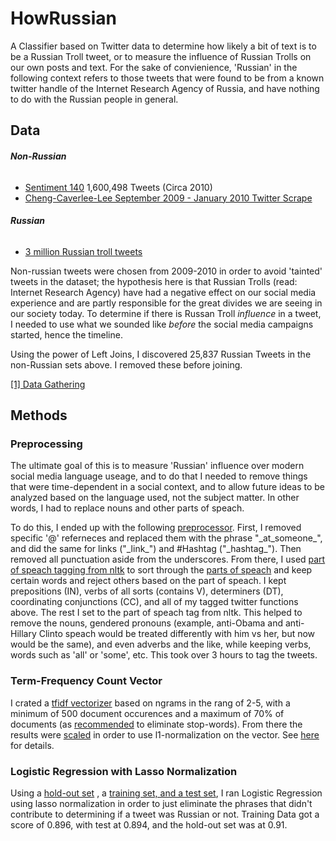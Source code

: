 # HowRussian
A Classifier based on Twitter data to determine how likely a bit of text is to be a Russian Troll tweet, or to measure the influence of Russian Trolls on our own posts and text.  For the sake of convienience, 'Russian' in the following context refers to those tweets that were found to be from a known twitter handle of the Internet Research Agency of Russia, and have nothing to do with the Russian people in general.

## Data
###### **Non-Russian**
 - [Sentiment 140](http://help.sentiment140.com/for-students/)  1,600,498 Tweets (Circa 2010)
 - [Cheng-Caverlee-Lee September 2009 - January 2010 Twitter Scrape](https://archive.org/details/twitter_cikm_2010)
###### **Russian**
 - [3 million Russian troll tweets](https://github.com/fivethirtyeight/russian-troll-tweets)
 
 Non-russian tweets were chosen from 2009-2010 in order to avoid 'tainted' tweets in the dataset; the hypothesis here is that Russian Trolls (read: Internet Research Agency) have had a negative effect on our social media experience and are partly responsible for the great divides we are seeing in our society today. To determine if there is Russan Troll *influence* in a tweet, I needed to use what we sounded like *before* the social media campaigns started, hence the timeline.
 
 Using the power of Left Joins, I discovered 25,837 Russian Tweets in the non-Russian sets above.  I removed these before joining.

[[1] Data Gathering](https://github.com/NeverForged/HowRussian/blob/master/%5B1%5D%20Data%20Gathering.ipynb "[1] Data Gathering")

## Methods
### Preprocessing
The ultimate goal of this is to measure 'Russian' influence over modern social media language useage, and to do that I needed to remove things that were time-dependent in a social context, and to allow future ideas to be analyzed based on the language used, not the subject matter.  In other words, I had to replace nouns and other parts of speach.

To do this, I ended up with the following [preprocessor](https://github.com/NeverForged/HowRussian/blob/master/%5B2%5D%20Preprocessor.ipynb "[2] Preprocessor").  First, I removed specific '@' referneces and replaced them with the phrase "\_at\_someone\_", and did the same for links ("\_link\_") and #Hashtag ("\_hashtag\_").  Then removed all punctuation aside from the underscores.  From there, I used [part of speach tagging from nltk](https://www.nltk.org/book/ch05.html "nltk pos tagging") to sort through the [parts of speach](https://medium.com/@muddaprince456/categorizing-and-pos-tagging-with-nltk-python-28f2bc9312c3 "tag list here") and keep certain words and reject others based on the part of speach.  I kept prepositions (IN), verbs of all sorts (contains V), determiners (DT), coordinating conjunctions (CC), and all of my tagged twitter functions above.  The rest I set to the part of speach tag from nltk.  This helped to remove the nouns, gendered pronouns (example, anti-Obama and anti-Hillary Clinto speach would be treated differently with him vs her, but now would be the same), and even adverbs and the like, while keeping verbs, words such as 'all' or 'some', etc.  This took over 3 hours to tag the tweets.

### Term-Frequency Count Vector
I crated a [tfidf vectorizer](https://scikit-learn.org/stable/modules/generated/sklearn.feature_extraction.text.TfidfVectorizer.html) based on ngrams in the rang of 2-5, with a minimum of 500 document occurences and a maximum of 70% of documents (as [recommended](https://scikit-learn.org/stable/modules/generated/sklearn.feature_extraction.text.TfidfVectorizer.html "vectorizer used") to eliminate stop-words).  From there the results were [scaled](https://scikit-learn.org/stable/modules/generated/sklearn.preprocessing.StandardScaler.html "scaler used") in order to use l1-normalization on the vector.  See [here](https://github.com/NeverForged/HowRussian/blob/master/%5B3%5D%20Count%20Vectorizer%2C%20Scaler%2C%20and%20Logistic%20Regression.ipynb "[3] Count Vectorizer, Scaler, and Logistic Regression") for details.

### Logistic Regression with Lasso Normalization
Using a [hold-out set](https://github.com/NeverForged/HowRussian/blob/master/%5B3%5D%20Count%20Vectorizer%2C%20Scaler%2C%20and%20Logistic%20Regression.ipynb "[3] Count Vectorizer, Scaler, and Logistic Regression") , a [training set, and a test set](https://scikit-learn.org/stable/modules/generated/sklearn.model_selection.train_test_split.html "sklearn train-test split"), I ran Logistic Regression using lasso normalization in order to just eliminate the phrases that didn't contribute to determining if a tweet was Russian or not.  Training Data got a score of 0.896, with test at 0.894, and the hold-out set was at 0.91.